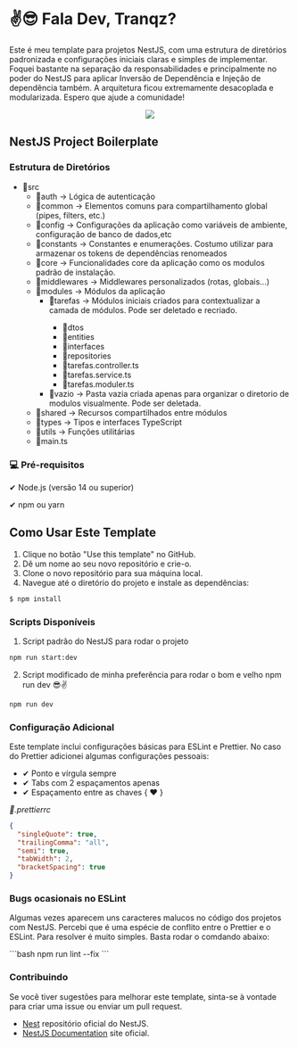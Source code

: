 
# ✌😎 Fala Dev, Tranqz?
<p>Este é meu template para projetos NestJS, com uma estrutura de diretórios padronizada e configurações iniciais claras e simples de implementar. Foquei bastante na separação da responsabilidades e principalmente no poder do NestJS para aplicar Inversão de Dependência e Injeção de dependência também. A arquitetura ficou extremamente desacoplada e modularizada. Espero que ajude a comunidade!</p>
<p align="center">
  <a href="https://skillicons.dev">
    <img src="https://skillicons.dev/icons?i=nestjs,nodejs,typescript,git" />
  </a>
</p>

## NestJS Project Boilerplate

### Estrutura de Diretórios
<ul>
  <li>📁src
    <ul>
      <li>📁auth -> Lógica de autenticação</li>
      <li>📁common -> Elementos comuns para compartilhamento global (pipes, filters, etc.)</li>
      <li>📁config -> Configurações da aplicação como variáveis de ambiente, configuração de banco de dados,etc</li>
      <li>📁constants -> Constantes e enumerações. Costumo utilizar para armazenar os tokens de dependências renomeados</li>
      <li>📁core -> Funcionalidades core da aplicação como os modulos padrão de instalação.</li>
      <li>📁middlewares -> Middlewares personalizados (rotas, globais...)</li>
      <li>📁modules -> Módulos da aplicação
        <ul>
          <li>📁tarefas -> Módulos iniciais criados para contextualizar a camada de módulos. Pode ser deletado e recriado.</li>
          <ul>
            <!-- Aqui segue a estrutura das camadas e modulos principais da aplicação -->
            <li>📁dtos</li>
            <li>📁entities</li>
            <li>📁interfaces</li>
            <li>📁repositories</li>
            <li>📝tarefas.controller.ts</li>
            <li>📝tarefas.service.ts</li>
            <li>📝tarefas.moduler.ts</li>
          </ul>
          <li>📁vazio -> Pasta vazia criada apenas para organizar o diretorio de modulos visualmente. Pode ser deletada.</li>
        </ul>
      </li>
      <li>📁shared -> Recursos compartilhados entre módulos</li>
      <li>📁types -> Tipos e interfaces TypeScript</li>
      <li>📁utils -> Funções utilitárias</li>
      <li>📝main.ts</li>
    </ul>
  </li>
</ul>

### 💻 Pré-requisitos
<p>✔ Node.js (versão 14 ou superior)</p>
<p>✔ npm ou yarn</p>

## Como Usar Este Template
1. Clique no botão "Use this template" no GitHub.
2. Dê um nome ao seu novo repositório e crie-o.
3. Clone o novo repositório para sua máquina local.
4. Navegue até o diretório do projeto e instale as dependências:
   
```bash
$ npm install
```

### Scripts Disponíveis
1. Script padrão do NestJS para rodar o projeto
```bash
npm run start:dev
```
2. Script modificado de minha preferência para rodar o bom e velho npm run dev 😎✌
```bash
npm run dev
```

### Configuração Adicional
<p>Este template inclui configurações básicas para ESLint e Prettier. No caso do Prettier adicionei algumas configurações pessoais:</p>
<ul>
  <li>✔ Ponto e vírgula sempre</li>
  <li>✔ Tabs com 2 espaçamentos apenas</li>
  <li>✔ Espaçamento entre as chaves { ❤ }</li>
</ul>

<i>📝.prettierrc</i>

```JSON
{
  "singleQuote": true,
  "trailingComma": "all",
  "semi": true,
  "tabWidth": 2,
  "bracketSpacing": true
}
```

### Bugs ocasionais no ESLint 
<p>Algumas vezes aparecem uns caracteres malucos no código dos projetos com NestJS. Percebi que é uma espécie de conflito entre o Prettier e o ESLint. Para resolver é muito simples. Basta rodar o comdando abaixo:</p>
```bash
npm run lint --fix
```

### Contribuindo
<p>Se você tiver sugestões para melhorar este template, sinta-se à vontade para criar uma issue ou enviar um pull request.</p>


- [Nest](https://github.com/nestjs/nest) repositório oficial do NestJS.
- [NestJS Documentation](https://docs.nestjs.com) site oficial.


